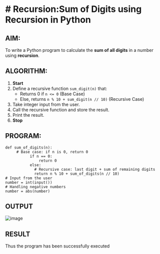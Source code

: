 # #  Recursion:Sum of Digits using Recursion in Python

##  AIM:
To write a Python program to calculate the **sum of all digits** in a number using **recursion**.

##  ALGORITHM:

1. **Start**
2. Define a recursive function `sum_digit(n)` that:
   - Returns 0 if `n <= 0` (Base Case)
   - Else, returns `n % 10 + sum_digit(n // 10)` (Recursive Case)
3. Take integer input from the user.
4. Call the recursive function and store the result.
5. Print the result.
6. **Stop**

## PROGRAM:

```
def sum_of_digits(n): 
     # Base case: if n is 0, return 0 
           if n == 0: 
               return 0 
           else: 
             # Recursive case: last digit + sum of remaining digits 
             return n % 10 + sum_of_digits(n // 10) 
# Input from the user 
number = int(input()) 
# Handling negative numbers 
number = abs(number)
```

## OUTPUT
![image](https://github.com/user-attachments/assets/c336916c-d051-45f4-a874-898a444100fe)

## RESULT
Thus the program has been successfully executed 

